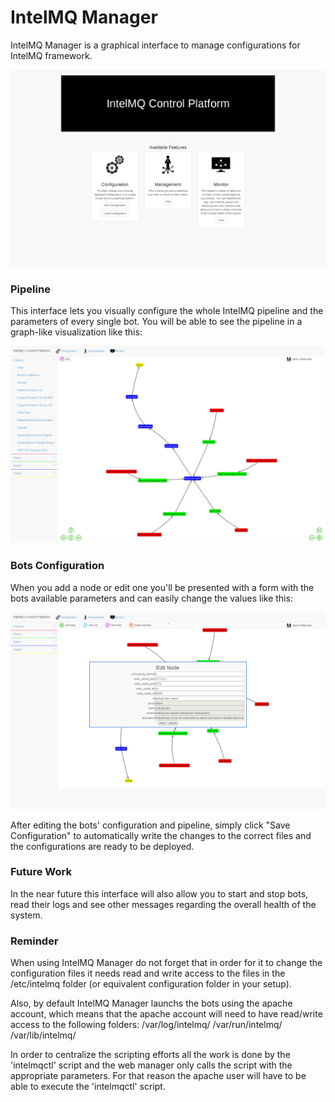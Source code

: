 # IntelMQ Manager

IntelMQ Manager is a graphical interface to manage configurations for IntelMQ framework.

![Main Interface](docs/screenshots/index.png?raw=true "Entry Point")

### Pipeline
This interface lets you visually configure the whole IntelMQ pipeline and the parameters of every single bot.
You will be able to see the pipeline in a graph-like visualization like this:

![Main Interface](docs/screenshots/configuration_load.png?raw=true "Main Interface")

### Bots Configuration
When you add a node or edit one you'll be presented with a form with the bots available parameters and can easily change the values like this:

![Parameter editing](docs/screenshots/edit_node.png?raw=true "Parameter editing")

After editing the bots' configuration and pipeline, simply click "Save Configuration" to automatically write the changes to the correct files and the configurations are ready to be deployed.

### Future Work

In the near future this interface will also allow you to start and stop bots, read their logs and see other messages regarding the overall health of the system.

### Reminder

When using IntelMQ Manager do not forget that in order for it to change the configuration files it needs read and write access to the files in the /etc/intelmq folder (or equivalent configuration folder in your setup).

Also, by default IntelMQ Manager launchs the bots using the apache account, which means that the apache account will need to have read/write access to the following folders:
/var/log/intelmq/
/var/run/intelmq/
/var/lib/intelmq/

In order to centralize the scripting efforts all the work is done by the 'intelmqctl' script and the web manager only calls the script with the appropriate parameters. For that reason the apache user will have to be able to execute the 'intelmqctl' script.

